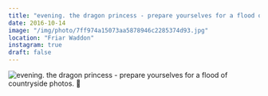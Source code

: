```yaml
---
title: "evening. the dragon princess - prepare yourselves for a flood of countryside photos. 🌳"
date: 2016-10-14
image: "/img/photo/7ff974a15073aa5878946c2285374d93.jpg"
location: "Friar Waddon"
instagram: true
draft: false
---
```


![evening. the dragon princess - prepare yourselves for a flood of countryside photos. 🌳](/img/photo/7ff974a15073aa5878946c2285374d93.jpg)

